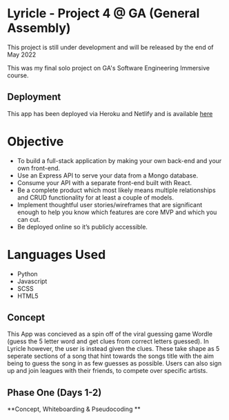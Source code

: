 # Lyricle - Project 4 @ GA (General Assembly) 

This project is still under development and will be released by the end of May 2022

This was my final solo project on GA's Software Engineering Immersive course. 

## Deployment 

This app has been deployed via Heroku and Netlify and is available [here](https://playlyricle.com/)

# Objective

- To build a full-stack application by making your own back-end and your own front-end.
- Use an Express API to serve your data from a Mongo database.
- Consume your API with a separate front-end built with React.
- Be a complete product which most likely means multiple relationships and CRUD functionality for at least a couple of models.
- Implement thoughtful user stories/wireframes that are significant enough to help you know which features are core MVP and which you can cut.
- Be deployed online so it’s publicly accessible.

# Languages Used

- Python
- Javascript
- SCSS
- HTML5

## Concept

This App was concieved as a spin off of the viral guessing game Wordle (guess the 5 letter word and get clues from correct letters guessed). In Lyricle however, the user is instead given the clues. These take shape as 5 seperate sections of a song that hint towards the songs title with the aim being to guess the song in as few guesses as possible. Users can also sign up and join leagues with their friends, to compete over specific artists. 

## Phase One (Days 1-2) 

**Concept, Whiteboarding & Pseudocoding **

